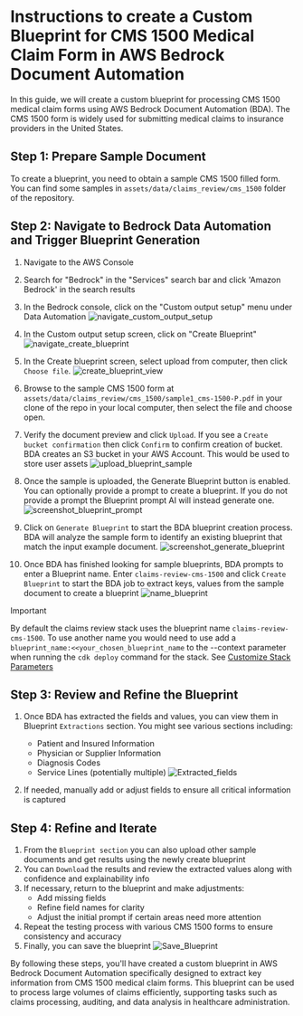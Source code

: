 # Instructions to create a Custom Blueprint for CMS 1500 Medical Claim Form in AWS Bedrock Document Automation

In this guide, we will create a custom blueprint for processing CMS 1500 medical claim forms using AWS Bedrock Document Automation (BDA). The CMS 1500 form is widely used for submitting medical claims to insurance providers in the United States.

## Step 1: Prepare Sample Document

To create a blueprint, you need to obtain a sample CMS 1500 filled form. You can find some samples in `assets/data/claims_review/cms_1500` folder of the repository.

## Step 2: Navigate to Bedrock Data Automation and Trigger Blueprint Generation

1. Navigate to the AWS Console
2. Search for "Bedrock" in the "Services" search bar and click 'Amazon Bedrock' in the search results
3. In the Bedrock console, click on the "Custom output setup" menu under Data Automation
   ![navigate_custom_output_setup][screenshot_nav_to_custom_output_setup]

3. In the Custom output setup screen, click on "Create Blueprint"
   ![navigate_create_blueprint][screenshot_nav_to_create_blueprint]

4. In the Create blueprint screen, select upload from computer, then click `Choose file`.
   ![create_blueprint_view][screenshot_create_blueprint_view]

5. Browse to the sample CMS 1500 form at `assets/data/claims_review/cms_1500/sample1_cms-1500-P.pdf` in your clone of the repo in your local computer, then select the file and choose open.

6. Verify the document preview and click `Upload`. If you see a `Create bucket confirmation` then click `Confirm` to confirm creation of bucket.  BDA creates an S3 bucket in your AWS Account. This would be used to store user assets
   ![upload_blueprint_sample][screenshot_upload_blueprint_view]

7. Once the sample is uploaded, the Generate Blueprint button is enabled. You can optionally provide a prompt to create a blueprint.  If you do not provide a prompt the Blueprint prompt AI will instead generate one.
   ![screenshot_blueprint_prompt][screenshot_blueprint_prompt]

8. Click on `Generate Blueprint` to start the BDA blueprint creation process. BDA will analyze the sample form to identify an existing blueprint that match the input example document. 
   ![screenshot_generate_blueprint][screenshot_generate_blueprint]

9. Once BDA has finished looking for sample blueprints, BDA prompts to enter a Blueprint name. Enter `claims-review-cms-1500` and click `Create Blueprint` to start the BDA job to extract keys, values from the sample document to create a blueprint
   ![name_blueprint][screenshot_name_blueprint]

> [!Important]
>By default the claims review stack uses the blueprint name `claims-review-cms-1500`. To use another name you would need to use add a `blueprint_name:<<your_chosen_blueprint_name` to the --context parameter when running the `cdk deploy` command for the stack. See [Customize Stack Parameters](b_claims_review_01_deploy.md#customize_stack_parameters)


## Step 3: Review and Refine the Blueprint

1. Once BDA has extracted the fields and values, you can view them in Blueprint `Extractions` section. You might see various sections including:
   - Patient and Insured Information
   - Physician or Supplier Information
   - Diagnosis Codes
   - Service Lines (potentially multiple)
   ![Extracted_fields][screenshot_extracted_fields]

2. If needed, manually add or adjust fields to ensure all critical information is captured


## Step 4: Refine and Iterate

1. From the `Blueprint section` you can also upload other sample documents and get results using the newly create blueprint
2. You can `Download` the results and review the extracted values along with confidence and explainability info
2. If necessary, return to the blueprint and make adjustments:
   - Add missing fields
   - Refine field names for clarity
   - Adjust the initial prompt if certain areas need more attention
3. Repeat the testing process with various CMS 1500 forms to ensure consistency and accuracy
4. Finally, you can save the blueprint
![Save_Blueprint][screenshot_save_blueprint]

By following these steps, you'll have created a custom blueprint in AWS Bedrock Document Automation specifically designed to extract key information from CMS 1500 medical claim forms. This blueprint can be used to process large volumes of claims efficiently, supporting tasks such as claims processing, auditing, and data analysis in healthcare administration.

[screenshot_nav_to_custom_output_setup]: ../../assets/screenshots/claims_review_docs/navigate-to-bda.jpg
[screenshot_nav_to_create_blueprint]: ../../assets/screenshots/claims_review_docs/create-blueprint.jpg
[screenshot_create_blueprint_view]: ../../assets/screenshots/claims_review_docs/create-blueprint-view.jpg
[screenshot_upload_blueprint_view]: ../../assets/screenshots/claims_review_docs/upload-blueprint-sample.jpg
[screenshot_blueprint_prompt]: ../../assets/screenshots/claims_review_docs/blueprint-prompt.jpg
[screenshot_generate_blueprint]: ../../assets/screenshots/claims_review_docs/generate-blueprint.jpg
[screenshot_name_blueprint]: ../../assets/screenshots/claims_review_docs/name-blueprint.jpg
[screenshot_extracted_fields]: ../../assets/screenshots/claims_review_docs/extracted_fields.jpg
[screenshot_save_blueprint]: ../../assets/screenshots/claims_review_docs/save_blueprint.jpg